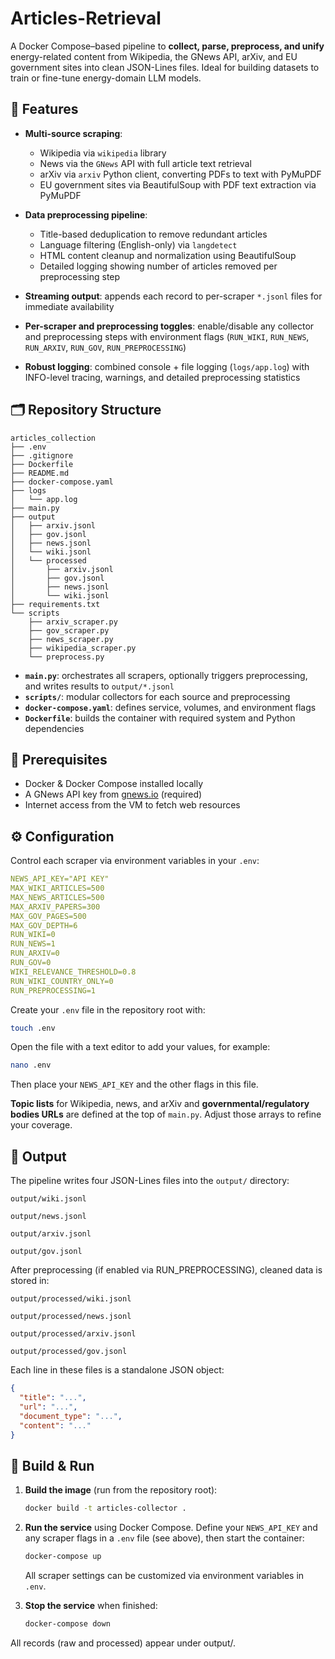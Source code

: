 # Articles-Retrieval

A Docker Compose–based pipeline to **collect, parse, preprocess, and unify** energy-related content from Wikipedia, the GNews API, arXiv, and EU government sites into clean JSON-Lines files. Ideal for building datasets to train or fine-tune energy-domain LLM models.

## 🚀 Features

- **Multi-source scraping**:  
  - Wikipedia via `wikipedia` library  
  - News via the `GNews` API with full article text retrieval
  - arXiv via `arxiv` Python client, converting PDFs to text with PyMuPDF
  - EU government sites via BeautifulSoup with PDF text extraction via PyMuPDF

- **Data preprocessing pipeline**:
  - Title-based deduplication to remove redundant articles
  - Language filtering (English-only) via `langdetect`
  - HTML content cleanup and normalization using BeautifulSoup
  - Detailed logging showing number of articles removed per preprocessing step

- **Streaming output**: appends each record to per-scraper `*.jsonl` files for immediate availability  

- **Per-scraper and preprocessing toggles**: enable/disable any collector and preprocessing steps with environment flags (`RUN_WIKI`, `RUN_NEWS`, `RUN_ARXIV`, `RUN_GOV`, `RUN_PREPROCESSING`)  

- **Robust logging**: combined console + file logging (`logs/app.log`) with INFO-level tracing, warnings, and detailed preprocessing statistics

## 🗂 Repository Structure

```text
articles_collection
├── .env
├── .gitignore
├── Dockerfile
├── README.md
├── docker-compose.yaml
├── logs
│   └── app.log
├── main.py
├── output
│   ├── arxiv.jsonl
│   ├── gov.jsonl
│   ├── news.jsonl
│   └── wiki.jsonl
│   └── processed
│       ├── arxiv.jsonl
│       ├── gov.jsonl
│       ├── news.jsonl
│       └── wiki.jsonl
├── requirements.txt
└── scripts
    ├── arxiv_scraper.py
    ├── gov_scraper.py
    ├── news_scraper.py
    ├── wikipedia_scraper.py
    └── preprocess.py
```

- **`main.py`**: orchestrates all scrapers, optionally triggers preprocessing, and writes results to `output/*.jsonl`  
- **`scripts/`**: modular collectors for each source and preprocessing
- **`docker-compose.yaml`**: defines service, volumes, and environment flags  
- **`Dockerfile`**: builds the container with required system and Python dependencies  

## 🔧 Prerequisites

- Docker & Docker Compose installed locally
- A GNews API key from [gnews.io](https://gnews.io) (required)
- Internet access from the VM to fetch web resources

## ⚙️ Configuration

Control each scraper via environment variables in your `.env`:

```yaml
NEWS_API_KEY="API KEY"
MAX_WIKI_ARTICLES=500
MAX_NEWS_ARTICLES=500
MAX_ARXIV_PAPERS=300
MAX_GOV_PAGES=500
MAX_GOV_DEPTH=6
RUN_WIKI=0
RUN_NEWS=1
RUN_ARXIV=0
RUN_GOV=0
WIKI_RELEVANCE_THRESHOLD=0.8
RUN_WIKI_COUNTRY_ONLY=0
RUN_PREPROCESSING=1
```

Create your `.env` file in the repository root with:

```bash
touch .env
```

Open the file with a text editor to add your values, for example:

```bash
nano .env
```

Then place your `NEWS_API_KEY` and the other flags in this file.

**Topic lists** for Wikipedia, news, and arXiv and **governmental/regulatory bodies URLs** are defined at the top of `main.py`. Adjust those arrays to refine your coverage.

## 📂 Output

The pipeline writes four JSON-Lines files into the `output/` directory:

`output/wiki.jsonl`

`output/news.jsonl`

`output/arxiv.jsonl`

`output/gov.jsonl`

After preprocessing (if enabled via RUN_PREPROCESSING), cleaned data is stored in:

`output/processed/wiki.jsonl`

`output/processed/news.jsonl`

`output/processed/arxiv.jsonl`

`output/processed/gov.jsonl`

Each line in these files is a standalone JSON object:

```json
{ 
  "title": "...", 
  "url": "...", 
  "document_type": "...", 
  "content": "..." 
}
```

## 🐳 Build & Run

1. **Build the image** (run from the repository root):

   ```bash
   docker build -t articles-collector .
   ```

2. **Run the service** using Docker Compose. Define your `NEWS_API_KEY` and any scraper flags in a `.env` file (see above), then start the container:

   ```bash
   docker-compose up
   ```

   All scraper settings can be customized via environment variables in `.env`.

3. **Stop the service** when finished:

   ```bash
   docker-compose down
   ```

All records (raw and processed) appear under output/.